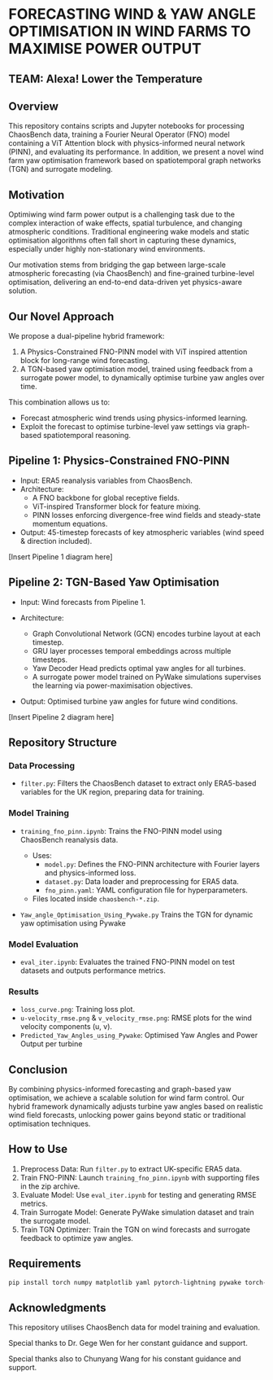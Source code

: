 
#  FORECASTING WIND & YAW ANGLE OPTIMISATION IN WIND FARMS TO MAXIMISE POWER OUTPUT

## TEAM: Alexa! Lower the Temperature

## Overview
This repository contains scripts and Jupyter notebooks for processing ChaosBench data, training a Fourier Neural Operator (FNO) model containing a ViT Attention block with physics-informed neural network (PINN), and evaluating its performance. In addition, we present a novel wind farm yaw optimisation framework based on spatiotemporal graph networks (TGN) and surrogate modeling.

## Motivation
Optimiwing wind farm power output is a challenging task due to the complex interaction of wake effects, spatial turbulence, and changing atmospheric conditions. Traditional engineering wake models and static optimisation algorithms often fall short in capturing these dynamics, especially under highly non-stationary wind environments.

Our motivation stems from bridging the gap between large-scale atmospheric forecasting (via ChaosBench) and fine-grained turbine-level optimisation, delivering an end-to-end data-driven yet physics-aware solution.

## Our Novel Approach
We propose a dual-pipeline hybrid framework:
1. A Physics-Constrained FNO-PINN model with ViT inspired attention block for long-range wind forecasting.
2. A TGN-based yaw optimisation model, trained using feedback from a surrogate power model, to dynamically optimise turbine yaw angles over time.

This combination allows us to:
- Forecast atmospheric wind trends using physics-informed learning.
- Exploit the forecast to optimise turbine-level yaw settings via graph-based spatiotemporal reasoning.


## Pipeline 1: Physics-Constrained FNO-PINN

- Input: ERA5 reanalysis variables from ChaosBench.
- Architecture:
  - A FNO backbone for global receptive fields.
  - ViT-inspired Transformer block for feature mixing.
  - PINN losses enforcing divergence-free wind fields and steady-state momentum equations.
- Output: 45-timestep forecasts of key atmospheric variables (wind speed & direction included).

[Insert Pipeline 1 diagram here]

## Pipeline 2: TGN-Based Yaw Optimisation

- Input: Wind forecasts from Pipeline 1.
- Architecture:
  - Graph Convolutional Network (GCN) encodes turbine layout at each timestep.
  - GRU layer processes temporal embeddings across multiple timesteps.
  - Yaw Decoder Head predicts optimal yaw angles for all turbines.
  - A surrogate power model trained on PyWake simulations supervises the learning via power-maximisation objectives.

- Output: Optimised turbine yaw angles for future wind conditions.

[Insert Pipeline 2 diagram here]

## Repository Structure

### Data Processing
- `filter.py`: Filters the ChaosBench dataset to extract only ERA5-based variables for the UK region, preparing data for training.

### Model Training
- `training_fno_pinn.ipynb`: Trains the FNO-PINN model using ChaosBench reanalysis data.
  - Uses:
    - `model.py`: Defines the FNO-PINN architecture with Fourier layers and physics-informed loss.
    - `dataset.py`: Data loader and preprocessing for ERA5 data.
    - `fno_pinn.yaml`: YAML configuration file for hyperparameters.
  - Files located inside `chaosbench-*.zip`.

- `Yaw_angle_Optimisation_Using_Pywake.py` Trains the TGN for dynamic yaw optimisation using Pywake

### Model Evaluation
- `eval_iter.ipynb`: Evaluates the trained FNO-PINN model on test datasets and outputs performance metrics.

### Results
- `loss_curve.png`: Training loss plot.
- `u-velocity_rmse.png` & `v_velocity_rmse.png`: RMSE plots for the wind velocity components (u, v).
- `Predicted_Yaw_Angles_using_Pywake`: Optimised Yaw Angles and Power Output per turbine

## Conclusion
By combining physics-informed forecasting and graph-based yaw optimisation, we achieve a scalable solution for wind farm control. Our hybrid framework dynamically adjusts turbine yaw angles based on realistic wind field forecasts, unlocking power gains beyond static or traditional optimisation techniques.

## How to Use
1. Preprocess Data: Run `filter.py` to extract UK-specific ERA5 data.
2. Train FNO-PINN: Launch `training_fno_pinn.ipynb` with supporting files in the zip archive.
3. Evaluate Model: Use `eval_iter.ipynb` for testing and generating RMSE metrics.
4. Train Surrogate Model: Generate PyWake simulation dataset and train the surrogate model.
5. Train TGN Optimizer: Train the TGN on wind forecasts and surrogate feedback to optimize yaw angles.

## Requirements
```bash
pip install torch numpy matplotlib yaml pytorch-lightning pywake torch-geometric
```

## Acknowledgments
This repository utilises ChaosBench data for model training and evaluation.

Special thanks to Dr. Gege Wen for her constant guidance and support.

Special thanks also to Chunyang Wang for his constant guidance and support.

